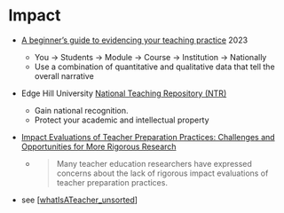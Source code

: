 Impact
======

* [A beginner’s guide to evidencing your teaching practice](https://portlandpress.com/biochemist/article/45/2/6/232780/A-beginner-s-guide-to-evidencing-your-teaching) 2023
    * You -> Students -> Module -> Course -> Institution -> Nationally
    * Use a combination of quantitative and qualitative data that tell the overall narrative

* Edge Hill University [National Teaching Repository (NTR)](https://figshare.edgehill.ac.uk/articles/presentation/NTR_-_Welcome_pdf/12673016)
    * Gain national recognition.
    * Protect your academic and intellectual property

* [Impact Evaluations of Teacher Preparation Practices: Challenges and Opportunities for More Rigorous Research](https://journals.sagepub.com/doi/10.3102/00346543231174413)
    * > Many teacher education researchers have expressed concerns about the lack of rigorous impact evaluations of teacher preparation practices. 

* see [[whatIsATeacher_unsorted]]

[//begin]: # "Autogenerated link references for markdown compatibility"
[whatIsATeacher_unsorted]: whatIsATeacher_unsorted.md "Nonsense - needs rework"
[//end]: # "Autogenerated link references"